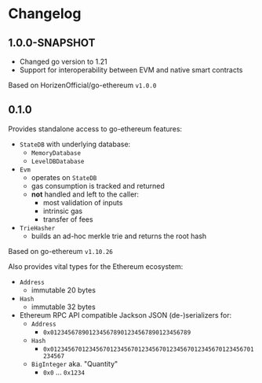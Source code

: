 # Changelog

## 1.0.0-SNAPSHOT

- Changed go version to 1.21
- Support for interoperability between EVM and native smart contracts

Based on HorizenOfficial/go-ethereum `v1.0.0`

## 0.1.0

Provides standalone access to go-ethereum features:
- `StateDB` with underlying database:
  - `MemoryDatabase`
  - `LevelDBDatabase`
- `Evm`
  - operates on `StateDB`
  - gas consumption is tracked and returned
  - **not** handled and left to the caller:
    - most validation of inputs
    - intrinsic gas
    - transfer of fees
- `TrieHasher`
  - builds an ad-hoc merkle trie and returns the root hash

Based on go-ethereum `v1.10.26`

Also provides vital types for the Ethereum ecosystem:
- `Address`
  - immutable 20 bytes
- `Hash`
  - immutable 32 bytes
- Ethereum RPC API compatible Jackson JSON (de-)serializers for:
  - `Address`
    - `0x0123456789012345678901234567890123456789`
  - `Hash`
    - `0x0123456701234567012345670123456701234567012345670123456701234567`
  - `BigInteger` aka. "Quantity"
    - `0x0` ... `0x1234`

